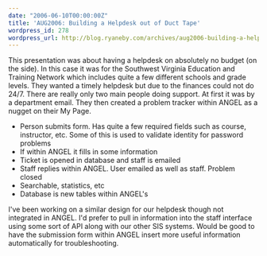 ```yaml
---
date: "2006-06-10T00:00:00Z"
title: 'AUG2006: Building a Helpdesk out of Duct Tape'
wordpress_id: 278
wordpress_url: http://blog.ryaneby.com/archives/aug2006-building-a-helpdesk-out-of-duct-tape/
---
```

This presentation was about having a helpdesk on absolutely no budget (on the side). In this case it was for the Southwest Virginia Education and Training Network which includes quite a few different schools and grade levels. They wanted a timely helpdesk but due to the finances could not do 24/7. There are really only two main people doing support. At first it was by a department email. They then created a problem tracker within ANGEL as a nugget on their My Page.

<ul>
<li>Person submits form. Has quite a few required fields such as course, instructor, etc. Some of this is used to validate identity for password problems</li>
<li>If within ANGEL it fills in some information</li>
<li>Ticket is opened in database and staff is emailed</li>
<li>Staff replies within ANGEL. User emailed as well as staff. Problem closed</li>
<li>Searchable, statistics, etc</li>
<li>Database is new tables within ANGEL's</li>
</ul>

I've been working on a similar design for our helpdesk though not integrated in ANGEL. I'd prefer to pull in information into the staff interface using some sort of API along with our other SIS systems. Would be good to have the submission form within ANGEL insert more useful information automatically for troubleshooting.
